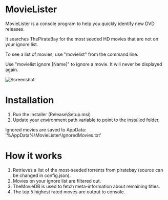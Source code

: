 # MovieLister
MovieLister is a console program to help you quickly identify new DVD releases. 

It searches ThePirateBay for the most seeded HD movies that are not on your ignore list.

To see a list of movies, use "movielist" from the command line.

Use "movielist ignore [Name]" to ignore a movie. It will never be displayed again.

![Screenshot](https://i.imgur.com/KwsQavf.png)

# Installation
1) Run the installer (Release\Setup.msi)
2) Update your environment path variable to point to the installed folder.

Ignored movies are saved to AppData:
'%AppData%\MovieLister\IgnoredMovies.txt'

# How it works
1) Retrieves a list of the most-seeded torrents from piratebay (source can be changed in config.json).
2) Movies on your ignore list are filtered out.
3) TheMovieDB is used to fetch meta-information about remaining titles.
4) The top 5 highest rated moves are output to console.
